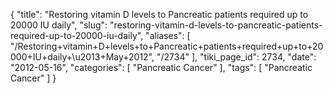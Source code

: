 {
    "title": "Restoring vitamin D levels to Pancreatic patients required up to 20000 IU daily",
    "slug": "restoring-vitamin-d-levels-to-pancreatic-patients-required-up-to-20000-iu-daily",
    "aliases": [
        "/Restoring+vitamin+D+levels+to+Pancreatic+patients+required+up+to+20000+IU+daily+\u2013+May+2012",
        "/2734"
    ],
    "tiki_page_id": 2734,
    "date": "2012-05-16",
    "categories": [
        "Pancreatic Cancer"
    ],
    "tags": [
        "Pancreatic Cancer"
    ]
}